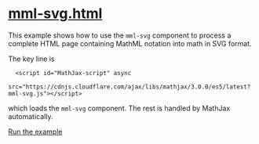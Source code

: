 # [mml-svg.html](https://mathjax.github.io/MathJax-demos-web/mml-svg.html)

This example shows how to use the `mml-svg` component to process a complete HTML page containing MathML notation into math in SVG format.

The key line is

```
  <script id="MathJax-script" async
   src="https://cdnjs.cloudflare.com/ajax/libs/mathjax/3.0.0/es5/latest?mml-svg.js"></script>

```

which loads the `mml-svg` component.  The rest is handled by MathJax automatically.

[Run the example](https://mathjax.github.io/MathJax-demos-web/mml-svg.html)
